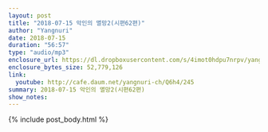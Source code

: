 ```yaml
---
layout: post
title: "2018-07-15 악인의 멸망2(시편62편)"
author: "Yangnuri"
date: 2018-07-15
duration: "56:57"
type: "audio/mp3"
enclosure_url: https://dl.dropboxusercontent.com/s/4imot0hdpu7nrpv/yangnurichurch180715.mp3
enclosure_bytes_size: 52,779,126
link:
  youtube: http://cafe.daum.net/yangnuri-ch/Q6h4/245
summary: 2018-07-15 악인의 멸망2(시편62편)
show_notes:
---
```


{% include post_body.html %}
